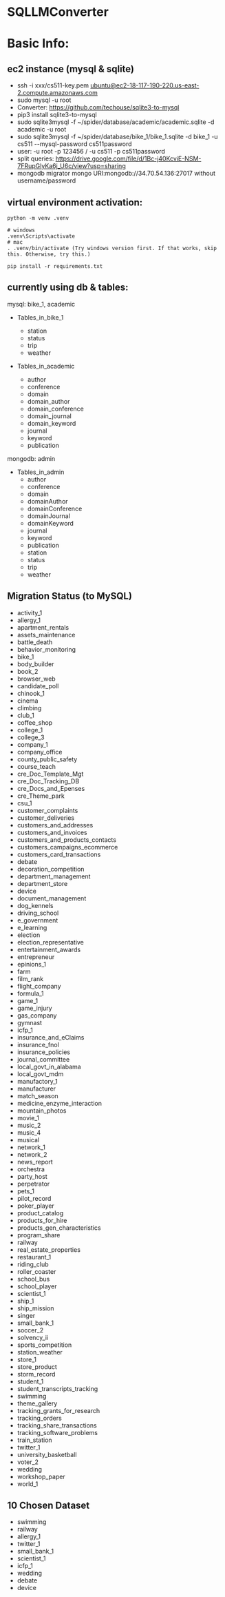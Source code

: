 # SQLLMConverter

# Basic Info:
## ec2 instance (mysql & sqlite)
- ssh -i xxx/cs511-key.pem ubuntu@ec2-18-117-190-220.us-east-2.compute.amazonaws.com 
- sudo mysql -u root
- Converter: https://github.com/techouse/sqlite3-to-mysql
- pip3 install sqlite3-to-mysql
- sudo sqlite3mysql -f ~/spider/database/academic/academic.sqlite -d academic -u root
- sudo sqlite3mysql -f ~/spider/database/bike_1/bike_1.sqlite -d bike_1 -u cs511 --mysql-password cs511password
- user: -u root -p 123456 / -u cs511 -p cs511password
- split queries: https://drive.google.com/file/d/1Bc-j40KcviE-NSM-7FRupGlyKa6j_U6c/view?usp=sharing
- mongodb migrator mongo URI:mongodb://34.70.54.136:27017 without username/password

## virtual environment activation:
```
python -m venv .venv
```
```
# windows
.venv\Scripts\activate
# mac
. .venv/bin/activate (Try windows version first. If that works, skip this. Otherwise, try this.)
```
```
pip install -r requirements.txt
```

## currently using db & tables: 
mysql: bike_1, academic
- Tables_in_bike_1 
  - station          
  - status           
  - trip             
  - weather  

- Tables_in_academic
  - author
  - conference
  - domain
  - domain_author
  - domain_conference
  - domain_journal
  - domain_keyword
  - journal
  - keyword
  - publication

mongodb: admin
- Tables_in_admin
    - author
    - conference
    - domain
    - domainAuthor
    - domainConference
    - domainJournal
    - domainKeyword
    - journal
    - keyword
    - publication
    - station
    - status
    - trip
    - weather

## Migration Status (to MySQL)
*  activity_1
*  allergy_1
*  apartment_rentals
*  assets_maintenance
*  battle_death
*  behavior_monitoring
*  bike_1
*  body_builder
*  book_2
*  browser_web
*  candidate_poll
*  chinook_1
*  cinema
*  climbing
*  club_1
*  coffee_shop
*  college_1
*  college_3
*  company_1
*  company_office
*  county_public_safety
*  course_teach
*  cre_Doc_Template_Mgt
*  cre_Doc_Tracking_DB
*  cre_Docs_and_Epenses
*  cre_Theme_park
*  csu_1
*  customer_complaints
*  customer_deliveries
*  customers_and_addresses
*  customers_and_invoices
*  customers_and_products_contacts
*  customers_campaigns_ecommerce
*  customers_card_transactions
*  debate
*  decoration_competition
*  department_management
*  department_store
*  device
*  document_management
*  dog_kennels
*  driving_school
*  e_government
*  e_learning
*  election
*  election_representative
*  entertainment_awards
*  entrepreneur
*  epinions_1
*  farm
*  film_rank
*  flight_company
*  formula_1
*  game_1
*  game_injury
*  gas_company
*  gymnast
*  icfp_1
*  insurance_and_eClaims
*  insurance_fnol
*  insurance_policies
*  journal_committee
*  local_govt_in_alabama
*  local_govt_mdm
*  manufactory_1
*  manufacturer
*  match_season
*  medicine_enzyme_interaction
*  mountain_photos
*  movie_1
*  music_2
*  music_4
*  musical
*  network_1
*  network_2
*  news_report
*  orchestra
*  party_host
*  perpetrator
*  pets_1
*  pilot_record
*  poker_player
*  product_catalog
*  products_for_hire
*  products_gen_characteristics
*  program_share
*  railway
*  real_estate_properties
*  restaurant_1
*  riding_club
*  roller_coaster
*  school_bus
*  school_player
*  scientist_1
*  ship_1
*  ship_mission
*  singer
*  small_bank_1
*  soccer_2
*  solvency_ii
*  sports_competition
*  station_weather
*  store_1
*  store_product
*  storm_record
*  student_1
*  student_transcripts_tracking
*  swimming
*  theme_gallery
*  tracking_grants_for_research
*  tracking_orders
*  tracking_share_transactions
*  tracking_software_problems
*  train_station
*  twitter_1
*  university_basketball
*  voter_2
*  wedding
*  workshop_paper
*  world_1
## 10 Chosen Dataset
*  swimming
*  railway
*  allergy_1
*  twitter_1
*  small_bank_1
*  scientist_1
*  icfp_1
*  wedding
*  debate
*  device


